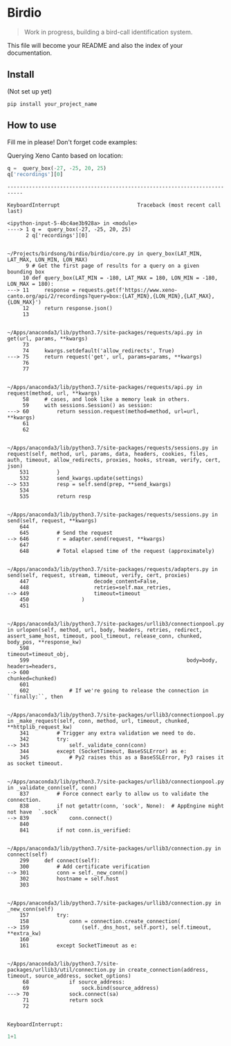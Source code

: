 # Birdio
> Work in progress, building a bird-call identification system.


This file will become your README and also the index of your documentation.

## Install

(Not set up yet)

`pip install your_project_name`

## How to use

Fill me in please! Don't forget code examples:

Querying Xeno Canto based on location:

```python
q =  query_box(-27, -25, 20, 25)
q['recordings'][0]
```


    ---------------------------------------------------------------------------

    KeyboardInterrupt                         Traceback (most recent call last)

    <ipython-input-5-4bc4ae3b928a> in <module>
    ----> 1 q =  query_box(-27, -25, 20, 25)
          2 q['recordings'][0]


    ~/Projects/birdsong/birdio/birdio/core.py in query_box(LAT_MIN, LAT_MAX, LON_MIN, LON_MAX)
          9 # Get the first page of results for a query on a given bounding box
         10 def query_box(LAT_MIN = -180, LAT_MAX = 180, LON_MIN = -180, LON_MAX = 180):
    ---> 11     response = requests.get(f'https://www.xeno-canto.org/api/2/recordings?query=box:{LAT_MIN},{LON_MIN},{LAT_MAX},{LON_MAX}')
         12     return response.json()
         13 


    ~/Apps/anaconda3/lib/python3.7/site-packages/requests/api.py in get(url, params, **kwargs)
         73 
         74     kwargs.setdefault('allow_redirects', True)
    ---> 75     return request('get', url, params=params, **kwargs)
         76 
         77 


    ~/Apps/anaconda3/lib/python3.7/site-packages/requests/api.py in request(method, url, **kwargs)
         58     # cases, and look like a memory leak in others.
         59     with sessions.Session() as session:
    ---> 60         return session.request(method=method, url=url, **kwargs)
         61 
         62 


    ~/Apps/anaconda3/lib/python3.7/site-packages/requests/sessions.py in request(self, method, url, params, data, headers, cookies, files, auth, timeout, allow_redirects, proxies, hooks, stream, verify, cert, json)
        531         }
        532         send_kwargs.update(settings)
    --> 533         resp = self.send(prep, **send_kwargs)
        534 
        535         return resp


    ~/Apps/anaconda3/lib/python3.7/site-packages/requests/sessions.py in send(self, request, **kwargs)
        644 
        645         # Send the request
    --> 646         r = adapter.send(request, **kwargs)
        647 
        648         # Total elapsed time of the request (approximately)


    ~/Apps/anaconda3/lib/python3.7/site-packages/requests/adapters.py in send(self, request, stream, timeout, verify, cert, proxies)
        447                     decode_content=False,
        448                     retries=self.max_retries,
    --> 449                     timeout=timeout
        450                 )
        451 


    ~/Apps/anaconda3/lib/python3.7/site-packages/urllib3/connectionpool.py in urlopen(self, method, url, body, headers, retries, redirect, assert_same_host, timeout, pool_timeout, release_conn, chunked, body_pos, **response_kw)
        598                                                   timeout=timeout_obj,
        599                                                   body=body, headers=headers,
    --> 600                                                   chunked=chunked)
        601 
        602             # If we're going to release the connection in ``finally:``, then


    ~/Apps/anaconda3/lib/python3.7/site-packages/urllib3/connectionpool.py in _make_request(self, conn, method, url, timeout, chunked, **httplib_request_kw)
        341         # Trigger any extra validation we need to do.
        342         try:
    --> 343             self._validate_conn(conn)
        344         except (SocketTimeout, BaseSSLError) as e:
        345             # Py2 raises this as a BaseSSLError, Py3 raises it as socket timeout.


    ~/Apps/anaconda3/lib/python3.7/site-packages/urllib3/connectionpool.py in _validate_conn(self, conn)
        837         # Force connect early to allow us to validate the connection.
        838         if not getattr(conn, 'sock', None):  # AppEngine might not have  `.sock`
    --> 839             conn.connect()
        840 
        841         if not conn.is_verified:


    ~/Apps/anaconda3/lib/python3.7/site-packages/urllib3/connection.py in connect(self)
        299     def connect(self):
        300         # Add certificate verification
    --> 301         conn = self._new_conn()
        302         hostname = self.host
        303 


    ~/Apps/anaconda3/lib/python3.7/site-packages/urllib3/connection.py in _new_conn(self)
        157         try:
        158             conn = connection.create_connection(
    --> 159                 (self._dns_host, self.port), self.timeout, **extra_kw)
        160 
        161         except SocketTimeout as e:


    ~/Apps/anaconda3/lib/python3.7/site-packages/urllib3/util/connection.py in create_connection(address, timeout, source_address, socket_options)
         68             if source_address:
         69                 sock.bind(source_address)
    ---> 70             sock.connect(sa)
         71             return sock
         72 


    KeyboardInterrupt: 


```python
1+1
```
